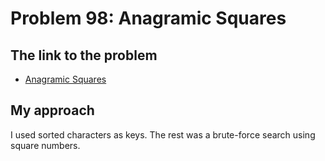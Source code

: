# Problem 98: Anagramic Squares

## The link to the problem

- [Anagramic Squares](https://projecteuler.net/problem=98)

## My approach

I used sorted characters as keys. 
The rest was a brute-force search using square numbers.

